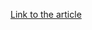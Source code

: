 [Link to the article](https://blog.eclecticiq.com/eclecticiq-monthly-vulnerability-trend-report-september-2018?hsLang=en)
